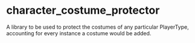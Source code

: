 # character_costume_protector
 A library to be used to protect the costumes of any particular PlayerType, accounting for every instance a costume would be added.
